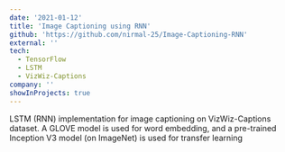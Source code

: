 ```yaml
---
date: '2021-01-12'
title: 'Image Captioning using RNN'
github: 'https://github.com/nirmal-25/Image-Captioning-RNN'
external: ''
tech:
  - TensorFlow
  - LSTM
  - VizWiz-Captions
company: ''
showInProjects: true
---
```


LSTM (RNN) implementation for image captioning on VizWiz-Captions dataset. A GLOVE model is used for word embedding, and a pre-trained Inception V3 model (on ImageNet) is used for transfer learning
